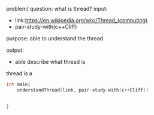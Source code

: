 problem/ question: what is thread?
input:
- link:https://en.wikipedia.org/wiki/Thread_(computing)
- pair-study-with(c++Cliff)

purpose: able to understand the thread

output:
- able describe what thread is

thread is a 
```c
int main{
    understandThread(link, pair-study-with(c++Cliff))
    

}
```
